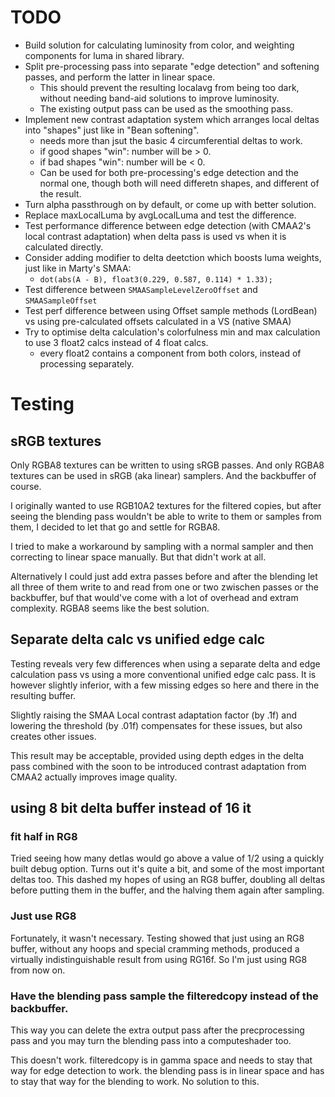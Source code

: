 # TODO

- Build solution for calculating luminosity from color, and weighting components for luma in shared library.
- Split pre-processing pass into separate "edge detection" and softening passes, and perform the latter in linear space. 
  - This should prevent the resulting localavg from being too dark, without needing band-aid solutions to improve luminosity.
  - The existing output pass can be used as the smoothing pass.
- Implement new contrast adaptation system which arranges local deltas into "shapes" just like in "Bean softening".
  - needs more than jsut the basic 4 circumferential deltas to work.
  - if good shapes "win": number will be > 0.
  - if bad shapes "win": number will be < 0.
  - Can be used for both pre-processing's edge detection and the normal one, though both will need differetn shapes, and different of the result.
- Turn alpha passthrough on by default, or come up with better solution.
- Replace maxLocalLuma by avgLocalLuma and test the difference.
- Test performance difference between edge detection (with CMAA2's local contrast adaptation) when delta pass is used vs when it is calculated directly.
- Consider adding modifier to delta deetction which boosts luma weights, just like in Marty's SMAA:
  - `dot(abs(A - B), float3(0.229, 0.587, 0.114) * 1.33);`
- Test difference between `SMAASampleLevelZeroOffset` and `SMAASampleOffset`
- Test perf difference between using Offset sample methods (LordBean) vs using pre-calculated offsets calculated in a VS (native SMAA)
- Try to optimise delta calculation's colorfulness min and max calculation to use 3 float2 calcs instead of 4 float calcs.
  - every float2 contains a component from both colors, instead of processing separately.

# Testing

## sRGB textures

Only RGBA8 textures can be written to using sRGB passes. And only RGBA8 textures can be used in sRGB (aka linear) samplers. And the backbuffer of course. 

I originally wanted to use RGB10A2 textures for the filtered copies, but after seeing the blending pass wouldn't be able to write to them or samples from them, I decided to let that go and settle for RGBA8.

I tried to make a workaround by sampling with a normal sampler and then correcting to linear space manually. But that didn't work at all.

Alternatively I could just add extra passes before and after the blending let all three of them write to and read from one or two zwischen passes or the backbuffer, buf that would've come with a lot of overhead and extram complexity. RGBA8 seems like the best solution.

## Separate delta calc vs unified edge calc

Testing reveals very few differences when using a separate delta and edge calculation pass vs using a more conventional unified edge calc pass. It is however slightly inferior, with a few missing edges so here and there in the resulting buffer.

Slightly raising the SMAA Local contrast adaptation factor (by .1f) and lowering the threshold (by .01f) compensates for these issues, but also creates other issues.

This result may be acceptable, provided using depth edges in the delta pass combined with the soon to be introduced contrast adaptation from CMAA2 actually improves image quality.

## using 8 bit delta buffer instead of 16 it

### fit half in RG8

Tried seeing how many detlas would go above a value of 1/2 using a quickly built debug option. Turns out it's quite a bit, and some of the most important deltas too. This dashed my hopes of using an RG8 buffer, doubling all deltas before putting them in the buffer, and the halving them again after sampling.

### Just use RG8

Fortunately, it wasn't necessary. Testing showed that just using an RG8 buffer, without any hoops and special cramming methods, produced a virtually indistinguishable result from using RG16f. So I'm just using RG8 from now on.

### Have the blending pass sample the filteredcopy instead of the backbuffer.
 This way you can delete the extra output pass after the precprocessing pass and you may turn the blending pass into a computeshader too.

This doesn't work. filteredcopy is in gamma space and needs to stay that way for edge detection to work. the blending pass is in linear space and has to stay that way for the blending to work. No solution to this.